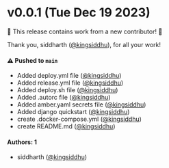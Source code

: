 # v0.0.1 (Tue Dec 19 2023)

:tada: This release contains work from a new contributor! :tada:

Thank you, siddharth ([@kingsiddhu](https://github.com/kingsiddhu)), for all your work!

#### ⚠️ Pushed to `main`

- Added deploy.yml file ([@kingsiddhu](https://github.com/kingsiddhu))
- Added release.yml file ([@kingsiddhu](https://github.com/kingsiddhu))
- Added deploy.sh file ([@kingsiddhu](https://github.com/kingsiddhu))
- Added .autorc file ([@kingsiddhu](https://github.com/kingsiddhu))
- Added amber.yaml secrets file ([@kingsiddhu](https://github.com/kingsiddhu))
- Added django quickstart ([@kingsiddhu](https://github.com/kingsiddhu))
- create .docker-compose.yml ([@kingsiddhu](https://github.com/kingsiddhu))
- create README.md ([@kingsiddhu](https://github.com/kingsiddhu))

#### Authors: 1

- siddharth ([@kingsiddhu](https://github.com/kingsiddhu))
